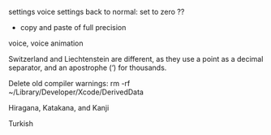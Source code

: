 settings voice
settings back to normal: set to zero ??

- copy and paste of full precision

voice, voice animation

Switzerland and Liechtenstein are different, as they use a point as a decimal separator, and an apostrophe (‘) for thousands.

Delete old compiler warnings:
rm -rf ~/Library/Developer/Xcode/DerivedData

Hiragana, Katakana, and Kanji

Turkish
